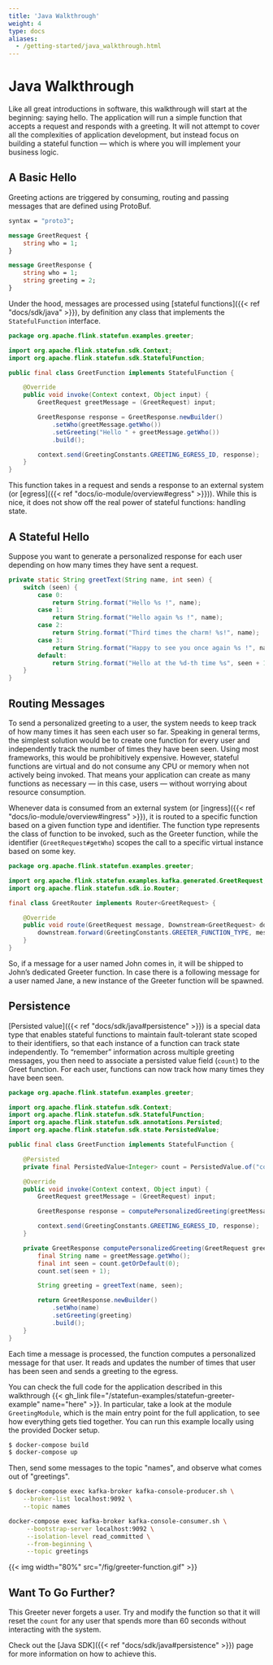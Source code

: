 ```yaml
---
title: 'Java Walkthrough'
weight: 4
type: docs
aliases:
  - /getting-started/java_walkthrough.html
---
```

<!--
Licensed to the Apache Software Foundation (ASF) under one
or more contributor license agreements.  See the NOTICE file
distributed with this work for additional information
regarding copyright ownership.  The ASF licenses this file
to you under the Apache License, Version 2.0 (the
"License"); you may not use this file except in compliance
with the License.  You may obtain a copy of the License at

  http://www.apache.org/licenses/LICENSE-2.0

Unless required by applicable law or agreed to in writing,
software distributed under the License is distributed on an
"AS IS" BASIS, WITHOUT WARRANTIES OR CONDITIONS OF ANY
KIND, either express or implied.  See the License for the
specific language governing permissions and limitations
under the License.
-->

# Java Walkthrough

Like all great introductions in software, this walkthrough will start at the beginning: saying hello.
The application will run a simple function that accepts a request and responds with a greeting.
It will not attempt to cover all the complexities of application development, but instead focus on building a stateful function — which is where you will implement your business logic.

## A Basic Hello

Greeting actions are triggered by consuming, routing and passing messages that are defined using ProtoBuf.

```proto
syntax = "proto3";

message GreetRequest {
    string who = 1;
}

message GreetResponse {
    string who = 1;
    string greeting = 2;
}
```

Under the hood, messages are processed using [stateful functions]({{< ref "docs/sdk/java" >}}), by definition any class that implements the ``StatefulFunction`` interface.

```java
package org.apache.flink.statefun.examples.greeter;

import org.apache.flink.statefun.sdk.Context;
import org.apache.flink.statefun.sdk.StatefulFunction;

public final class GreetFunction implements StatefulFunction {

    @Override
    public void invoke(Context context, Object input) {
        GreetRequest greetMessage = (GreetRequest) input;

        GreetResponse response = GreetResponse.newBuilder()
            .setWho(greetMessage.getWho())
            .setGreeting("Hello " + greetMessage.getWho())
            .build();

        context.send(GreetingConstants.GREETING_EGRESS_ID, response);
    }
}
```


This function takes in a request and sends a response to an external system (or [egress]({{< ref "docs/io-module/overview#egress" >}})).
While this is nice, it does not show off the real power of stateful functions: handling state.

## A Stateful Hello

Suppose you want to generate a personalized response for each user depending on how many times they have sent a request.

```java
private static String greetText(String name, int seen) {
    switch (seen) {
        case 0:
            return String.format("Hello %s !", name);
        case 1:
            return String.format("Hello again %s !", name);
        case 2:
            return String.format("Third times the charm! %s!", name);
        case 3:
            return String.format("Happy to see you once again %s !", name);
        default:
            return String.format("Hello at the %d-th time %s", seen + 1, name);
    }
}
```

## Routing Messages

To send a personalized greeting to a user, the system needs to keep track of how many times it has seen each user so far.
Speaking in general terms, the simplest solution would be to create one function for every user and independently track the number of times they have been seen. Using most frameworks, this would be prohibitively expensive.
However, stateful functions are virtual and do not consume any CPU or memory when not actively being invoked.
That means your application can create as many functions as necessary — in this case, users — without worrying about resource consumption.

Whenever data is consumed from an external system (or [ingress]({{< ref "docs/io-module/overview#ingress" >}}), it is routed to a specific function based on a given function type and identifier.
The function type represents the class of function to be invoked, such as the Greeter function, while the identifier (``GreetRequest#getWho``) scopes the call to a specific virtual instance based on some key.

```java
package org.apache.flink.statefun.examples.greeter;

import org.apache.flink.statefun.examples.kafka.generated.GreetRequest;
import org.apache.flink.statefun.sdk.io.Router;

final class GreetRouter implements Router<GreetRequest> {

    @Override
    public void route(GreetRequest message, Downstream<GreetRequest> downstream) {
        downstream.forward(GreetingConstants.GREETER_FUNCTION_TYPE, message.getWho(), message);
    }
}
```

So, if a message for a user named John comes in, it will be shipped to John’s dedicated Greeter function.
In case there is a following message for a user named Jane, a new instance of the Greeter function will be spawned.

## Persistence

[Persisted value]({{< ref "docs/sdk/java#persistence" >}}) is a special data type that enables stateful functions to maintain fault-tolerant state scoped to their identifiers, so that each instance of a function can track state independently.
To “remember” information across multiple greeting messages, you then need to associate a persisted value field (``count``) to the Greet function. For each user, functions can now track how many times they have been seen.

```java
package org.apache.flink.statefun.examples.greeter;

import org.apache.flink.statefun.sdk.Context;
import org.apache.flink.statefun.sdk.StatefulFunction;
import org.apache.flink.statefun.sdk.annotations.Persisted;
import org.apache.flink.statefun.sdk.state.PersistedValue;

public final class GreetFunction implements StatefulFunction {

    @Persisted
    private final PersistedValue<Integer> count = PersistedValue.of("count", Integer.class);

    @Override
    public void invoke(Context context, Object input) {
        GreetRequest greetMessage = (GreetRequest) input;

        GreetResponse response = computePersonalizedGreeting(greetMessage);

        context.send(GreetingConstants.GREETING_EGRESS_ID, response);
    }

    private GreetResponse computePersonalizedGreeting(GreetRequest greetMessage) {
        final String name = greetMessage.getWho();
        final int seen = count.getOrDefault(0);
        count.set(seen + 1);

        String greeting = greetText(name, seen);

        return GreetResponse.newBuilder()
            .setWho(name)
            .setGreeting(greeting)
            .build();
    }
}
```

Each time a message is processed, the function computes a personalized message for that user.
It reads and updates the number of times that user has been seen and sends a greeting to the egress.

You can check the full code for the application described in this walkthrough 
{{< gh_link file="/statefun-examples/statefun-greeter-example" name="here" >}}.
In particular, take a look at the module ``GreetingModule``, which is the main entry point for the full application, to see how everything gets tied together.
You can run this example locally using the provided Docker setup.

```bash
$ docker-compose build 
$ docker-compose up
```

Then, send some messages to the topic "names", and observe what comes out of "greetings".

```bash
$ docker-compose exec kafka-broker kafka-console-producer.sh \
    --broker-list localhost:9092 \
    --topic names

docker-compose exec kafka-broker kafka-console-consumer.sh \
     --bootstrap-server localhost:9092 \
     --isolation-level read_committed \
     --from-beginning \
     --topic greetings
```


{{< img width="80%" src="/fig/greeter-function.gif" >}}


## Want To Go Further?

This Greeter never forgets a user.
Try and modify the function so that it will reset the ``count`` for any user that spends more than 60 seconds without interacting with the system.

Check out the [Java SDK]({{< ref "docs/sdk/java#persistence" >}}) page for more information on how to achieve this.
